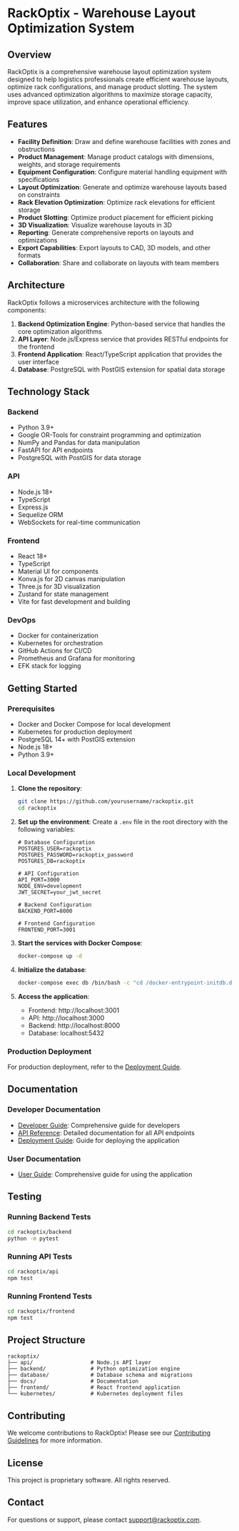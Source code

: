 # RackOptix - Warehouse Layout Optimization System

## Overview

RackOptix is a comprehensive warehouse layout optimization system designed to help logistics professionals create efficient warehouse layouts, optimize rack configurations, and manage product slotting. The system uses advanced optimization algorithms to maximize storage capacity, improve space utilization, and enhance operational efficiency.

## Features

- **Facility Definition**: Draw and define warehouse facilities with zones and obstructions
- **Product Management**: Manage product catalogs with dimensions, weights, and storage requirements
- **Equipment Configuration**: Configure material handling equipment with specifications
- **Layout Optimization**: Generate and optimize warehouse layouts based on constraints
- **Rack Elevation Optimization**: Optimize rack elevations for efficient storage
- **Product Slotting**: Optimize product placement for efficient picking
- **3D Visualization**: Visualize warehouse layouts in 3D
- **Reporting**: Generate comprehensive reports on layouts and optimizations
- **Export Capabilities**: Export layouts to CAD, 3D models, and other formats
- **Collaboration**: Share and collaborate on layouts with team members

## Architecture

RackOptix follows a microservices architecture with the following components:

1. **Backend Optimization Engine**: Python-based service that handles the core optimization algorithms
2. **API Layer**: Node.js/Express service that provides RESTful endpoints for the frontend
3. **Frontend Application**: React/TypeScript application that provides the user interface
4. **Database**: PostgreSQL with PostGIS extension for spatial data storage

## Technology Stack

### Backend
- Python 3.9+
- Google OR-Tools for constraint programming and optimization
- NumPy and Pandas for data manipulation
- FastAPI for API endpoints
- PostgreSQL with PostGIS for data storage

### API
- Node.js 18+
- TypeScript
- Express.js
- Sequelize ORM
- WebSockets for real-time communication

### Frontend
- React 18+
- TypeScript
- Material UI for components
- Konva.js for 2D canvas manipulation
- Three.js for 3D visualization
- Zustand for state management
- Vite for fast development and building

### DevOps
- Docker for containerization
- Kubernetes for orchestration
- GitHub Actions for CI/CD
- Prometheus and Grafana for monitoring
- EFK stack for logging

## Getting Started

### Prerequisites

- Docker and Docker Compose for local development
- Kubernetes for production deployment
- PostgreSQL 14+ with PostGIS extension
- Node.js 18+
- Python 3.9+

### Local Development

1. **Clone the repository**:
   ```bash
   git clone https://github.com/yourusername/rackoptix.git
   cd rackoptix
   ```

2. **Set up the environment**:
   Create a `.env` file in the root directory with the following variables:
   ```
   # Database Configuration
   POSTGRES_USER=rackoptix
   POSTGRES_PASSWORD=rackoptix_password
   POSTGRES_DB=rackoptix
   
   # API Configuration
   API_PORT=3000
   NODE_ENV=development
   JWT_SECRET=your_jwt_secret
   
   # Backend Configuration
   BACKEND_PORT=8000
   
   # Frontend Configuration
   FRONTEND_PORT=3001
   ```

3. **Start the services with Docker Compose**:
   ```bash
   docker-compose up -d
   ```

4. **Initialize the database**:
   ```bash
   docker-compose exec db /bin/bash -c "cd /docker-entrypoint-initdb.d && ./run_migrations.sh"
   ```

5. **Access the application**:
   - Frontend: http://localhost:3001
   - API: http://localhost:3000
   - Backend: http://localhost:8000
   - Database: localhost:5432

### Production Deployment

For production deployment, refer to the [Deployment Guide](rackoptix/docs/deployment_guide.md).

## Documentation

### Developer Documentation

- [Developer Guide](rackoptix/docs/developer_guide.md): Comprehensive guide for developers
- [API Reference](rackoptix/docs/api_reference.md): Detailed documentation for all API endpoints
- [Deployment Guide](rackoptix/docs/deployment_guide.md): Guide for deploying the application

### User Documentation

- [User Guide](rackoptix/docs/user_guide.md): Comprehensive guide for using the application

## Testing

### Running Backend Tests

```bash
cd rackoptix/backend
python -m pytest
```

### Running API Tests

```bash
cd rackoptix/api
npm test
```

### Running Frontend Tests

```bash
cd rackoptix/frontend
npm test
```

## Project Structure

```
rackoptix/
├── api/                  # Node.js API layer
├── backend/              # Python optimization engine
├── database/             # Database schema and migrations
├── docs/                 # Documentation
├── frontend/             # React frontend application
└── kubernetes/           # Kubernetes deployment files
```

## Contributing

We welcome contributions to RackOptix! Please see our [Contributing Guidelines](rackoptix/CONTRIBUTING.md) for more information.

## License

This project is proprietary software. All rights reserved.

## Contact

For questions or support, please contact [support@rackoptix.com](mailto:support@rackoptix.com).